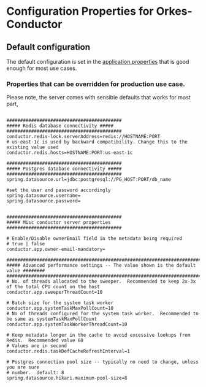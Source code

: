# Configuration Properties for Orkes-Conductor

## Default configuration
The default configuration is set in the [application.properties](server/src/main/resources/application.properties) that is good enough for most use cases.

### Properties that can be overridden for production use case.
Please note, the server comes with sensible defaults that works for most part, 
```properties

##########################################
##### Redis database connectivity #####
##########################################
conductor.redis-lock.serverAddress=redis://HOSTNAME:PORT
# us-east-1c is used by backward compatibility. Change this to the existing value used 
conductor.redis.hosts=HOSTNAME:PORT:us-east-1c

##########################################
##### Postgres database connectivity #####
##########################################
spring.datasource.url=jdbc:postgresql://PG_HOST:PORT/db_name

#set the user and password accordingly
spring.datasource.username=
spring.datasource.password=


##########################################
##### Misc conductor server properties
##########################################

# Enable/Disable ownerEmail field in the metadata being required
# true | false
conductor.app.owner-email-mandatory=

####################################################################################
##### Advanced performance settings -- The value shown is the default value ########
####################################################################################
# No. of threads allocated to the sweeper.  Recommended to keep 2x-3x of the total CPU count on the host
conductor.app.sweeperThreadCount=10

# Batch size for the system task worker
conductor.app.systemTaskMaxPollCount=10
# No of threads configured for the system task worker.  Recommended to be same as systemTaskMaxPollCount
conductor.app.systemTaskWorkerThreadCount=10

# Keep metadata longer in the cache to avoid excessive lookups from Redis.  Recommended value 60
# Values are in second
conductor.redis.taskDefCacheRefreshInterval=1

# Postgres connection pool size -- typically no need to change, unless you are sure
# number.  default: 8
spring.datasource.hikari.maximum-pool-size=8

```